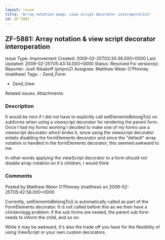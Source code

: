 ```yaml
---
layout: issue
title: "Array notation &amp; view script decorator interoperation"
id: ZF-5881
---
```


ZF-5881: Array notation & view script decorator interoperation
--------------------------------------------------------------

 Issue Type: Improvement Created: 2009-02-25T03:30:36.000+0000 Last Updated: 2009-02-25T05:43:14.000+0000 Status: Resolved Fix version(s): 
 Reporter:  Josh Ribakoff (jshpro2)  Assignee:  Matthew Weier O'Phinney (matthew)  Tags: - Zend\_Form
- Zend\_View
 
 Related issues: 
 Attachments: 
### Description

It would be nice if I did not have to explicitly call setElementsBelongTo() on subforms when using a viewscript decorator for rendering the parent form. Once I had my forms working I decided to make one of my forms use a viewscript decorator which broke it, since using the viewscript decorator entails disabling the formElements decorator and since the "default" array notation is handled in the formElements decorator, this seemed awkward to me.

In other words applying the viewScript decorator to a form should not disable array notation on it's children, I would think

 

 

### Comments

Posted by Matthew Weier O'Phinney (matthew) on 2009-02-25T05:42:58.000+0000

Currently, setElementsBelongTo() is automatically called as part of the FormElements decorator. It is not called before this as we then have a chicken/egg problem: if the sub forms are nested, the parent sub form needs to inform the child, and so on.

While it may be awkward, it's also the trade off you have for the flexibility of using ViewScript or your own custom decorators.

 

 